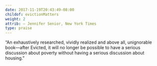 ```yaml
---
date: 2017-11-19T20:43:49-08:00
childof: evictionMatters
weight: 2
attrib: — Jennifer Senior, New York Times
type: praise
---
```

“An exhaustively researched, vividly realized and above all, unignorable book—after Evicted, it will no longer be possible to have a serious discussion about poverty without having a serious discussion about housing.”
